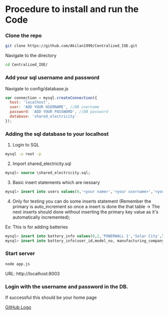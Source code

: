# Procedure to install and run the Code

### Clone the repo
```bash
git clone https://github.com/Akilan1999/Centralized_IOE.git
```
Navigate to the directory
```bash
cd Centralized_IOE/
```
### Add your sql username and password

Navigate to config/database.js
```javascript
var connection = mysql.createConnection({
  host: 'localhost',
  user: 'ADD YOUR USERNAME', //DB username
  password: 'ADD YOUR PASSWORD', //DB password
  database: 'shared_electricity'
});
```

### Adding the sql database to your localhost

1. Login to SQL
```bash
mysql -u root -p
```
2. Import shared_electricity.sql
```sql
mysql> source \shared_electricity.sql;
```

3. Basic insert statements which are nessary
```sql
mysql> insert into users values(0,'<your name>','<your username>','<your password>');
```
4. Only for testing you can do some inserts statement (Remember the primary is auto_increment so once a insert is done the that table -> The next inserts should done without inserting the primary key value as it's automatically incremented);

Ex: This is for adding batteries
```sql
mysql> insert into battery_info values(0,2,'POWERWALL 1','Solar City',500,300);
mysql> insert into battery_info(user_id,model_no, manufacturing_company,Storage,Current_power) values(2,'POWERWALL 2','Solar City',500,500);
```
### Start server
```sql
node app.js
```
URL: http://localhost:8003

### Login with the username and password in the DB.

If successful this should be your home page

[GitHub Logo](/public/images/screenshot/homepage.png)
